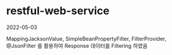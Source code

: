 # restful-web-service
2022-05-03


MappingJacksonValue,
SimpleBeanPropertyFilter,
FilterProvider,
@JsonFilter 
를 활용하여 Response 데이터를 Filtering 하였음
